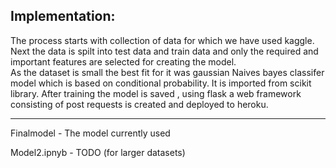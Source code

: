 Implementation:
--------------

The process starts with collection of data for which we have used kaggle.  
Next the data is spilt into test data and train data and only the required and important features are   selected for creating the model.  
As the dataset is small the best fit for it was gaussian Naives bayes classifer model which is based on   conditional probability. It is imported from scikit library. After training the model is saved , using   flask a web framework consisting of post requests is created and deployed to heroku. 

-----
Finalmodel - The model currently used  

Model2.ipnyb - TODO (for larger datasets)
